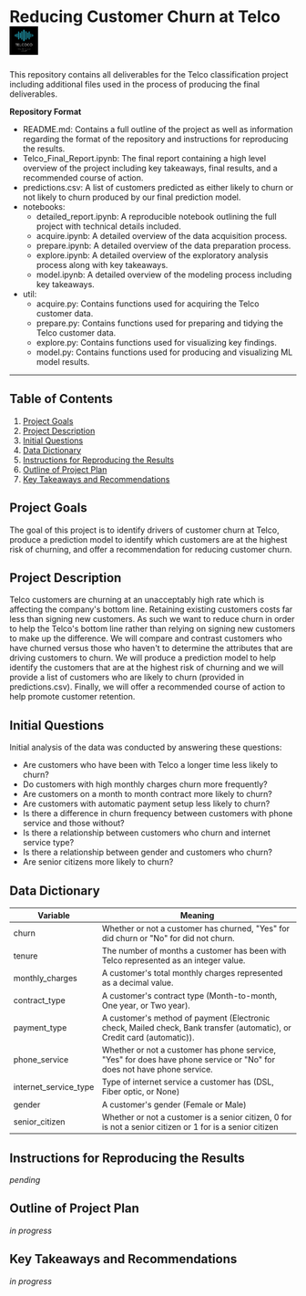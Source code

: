 # Reducing Customer Churn at Telco <img src="TelcoCo.png" alt="drawing" width="50"/>

This repository contains all deliverables for the Telco classification project including additional files used 
in the process of producing the final deliverables.

**Repository Format**
- README.md: Contains a full outline of the project as well as information regarding the format of the repository 
and instructions for reproducing the results.
- Telco_Final_Report.ipynb: The final report containing a high level overview of the project including key takeaways, 
final results, and a recommended course of action.
- predictions.csv: A list of customers predicted as either likely to churn or not likely to churn produced by our
final prediction model.
- notebooks:
    - detailed_report.ipynb: A reproducible notebook outlining the full project with technical details included.
    - acquire.ipynb: A detailed overview of the data acquisition process.
    - prepare.ipynb: A detailed overview of the data preparation process.
    - explore.ipynb: A detailed overview of the exploratory analysis process along with key takeaways.
    - model.ipynb: A detailed overview of the modeling process including key takeaways.
- util:
    - acquire.py: Contains functions used for acquiring the Telco customer data.
    - prepare.py: Contains functions used for preparing and tidying the Telco customer data.
    - explore.py: Contains functions used for visualizing key findings.
    - model.py: Contains functions used for producing and visualizing ML model results.
---

## Table of Contents

1. [Project Goals](#project-goals)
2. [Project Description](#project-description)
3. [Initial Questions](#initial-questions)
4. [Data Dictionary](#data-dictionary)
5. [Instructions for Reproducing the Results](#instructions-for-reproducing-the-results)
6. [Outline of Project Plan](#outline-of-project-plan)
7. [Key Takeaways and Recommendations](#key-takeaways-and-recommendations)

## Project Goals

The goal of this project is to identify drivers of customer churn at Telco, produce a prediction model to identify 
which customers are at the highest risk of churning, and offer a recommendation for reducing customer churn.

## Project Description

Telco customers are churning at an unacceptably high rate which is affecting the company's bottom line. Retaining
existing customers costs far less than signing new customers. As such we want to reduce churn in order to help
the Telco's bottom line rather than relying on signing new customers to make up the difference. We will compare
and contrast customers who have churned versus those who haven't to determine the attributes that are driving 
customers to churn. We will produce a prediction model to help identify the customers that are at the highest risk 
of churning and we will provide a list of customers who are likely to churn (provided in predictions.csv). Finally, 
we will offer a recommended course of action to help promote customer retention.

## Initial Questions

Initial analysis of the data was conducted by answering these questions:

- Are customers who have been with Telco a longer time less likely to churn?
- Do customers with high monthly charges churn more frequently?
- Are customers on a month to month contract more likely to churn?
- Are customers with automatic payment setup less likely to churn?
- Is there a difference in churn frequency between customers with phone service and those without?
- Is there a relationship between customers who churn and internet service type?
- Is there a relationship between gender and customers who churn?
- Are senior citizens more likely to churn?

## Data Dictionary

| Variable              | Meaning      |
| --------------------- | ------------ |
| churn                 | Whether or not a customer has churned, "Yes" for did churn or "No" for did not churn. |
| tenure                | The number of months a customer has been with Telco represented as an integer value. |
| monthly_charges       | A customer's total monthly charges represented as a decimal value. |
| contract_type         | A customer's contract type (Month-to-month, One year, or Two year). |
| payment_type          | A customer's method of payment (Electronic check, Mailed check, Bank transfer (automatic), or Credit card (automatic)). |
| phone_service         | Whether or not a customer has phone service, "Yes" for does have phone service or "No" for does not have phone service. |
| internet_service_type | Type of internet service a customer has (DSL, Fiber optic, or None) |
| gender                | A customer's gender (Female or Male) |
| senior_citizen        | Whether or not a customer is a senior citizen, 0 for is not a senior citizen or 1 for is a senior citizen |

## Instructions for Reproducing the Results

*pending*

## Outline of Project Plan

*in progress*

## Key Takeaways and Recommendations

*in progress*